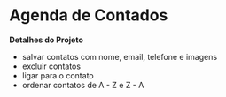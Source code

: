 # Agenda de Contados

<b>Detalhes do Projeto</b>

- salvar contatos com nome, email, telefone e imagens
- excluir contatos
- ligar para o contato
- ordenar contatos de A - Z e Z - A
